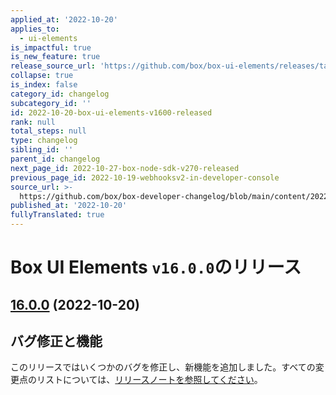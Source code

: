 ```yaml
---
applied_at: '2022-10-20'
applies_to:
  - ui-elements
is_impactful: true
is_new_feature: true
release_source_url: 'https://github.com/box/box-ui-elements/releases/tag/v16.0.0'
collapse: true
is_index: false
category_id: changelog
subcategory_id: ''
id: 2022-10-20-box-ui-elements-v1600-released
rank: null
total_steps: null
type: changelog
sibling_id: ''
parent_id: changelog
next_page_id: 2022-10-27-box-node-sdk-v270-released
previous_page_id: 2022-10-19-webhooksv2-in-developer-console
source_url: >-
  https://github.com/box/box-developer-changelog/blob/main/content/2022/10-20-box-ui-elements-v1600-released.md
published_at: '2022-10-20'
fullyTranslated: true
---
```

# Box UI Elements `v16.0.0`のリリース

## [16.0.0][1] (2022-10-20)

## バグ修正と機能

このリリースではいくつかのバグを修正し、新機能を追加しました。すべての変更点のリストについては、[リリースノートを参照してください][1]。

[1]: https://github.com/box/box-ui-elements/releases/tag/v16.0.0
